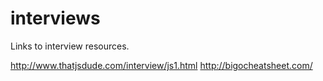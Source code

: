 # interviews
Links to interview resources.

http://www.thatjsdude.com/interview/js1.html
http://bigocheatsheet.com/
